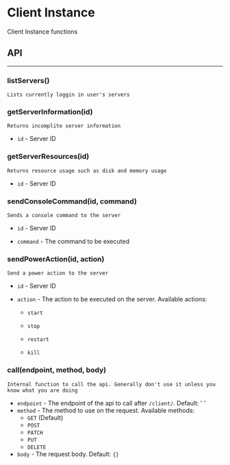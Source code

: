 # Client Instance

Client Instance functions

## API

---

### listServers()

    Lists currently loggin in user's servers

### getServerInformation(id)

    Returns incomplite server information

- `id` - Server ID

### getServerResources(id)

    Returns resource usage such as disk and memory usage

- `id` - Server ID

### sendConsoleCommand(id, command)

    Sends a console command to the server

- `id` - Server ID

- `command` - The command to be executed

### sendPowerAction(id, action)

    Send a power action to the server

- `id` - Server ID

- `action` - The action to be executed on the server. Available actions:

  - `start`

  - `stop`

  - `restart`

  - `kill`

### call(endpoint, method, body)

    Internal function to call the api. Generally don't use it unless you know what you are doing

- `endpoint` - The endpoint of the api to call after `/client/`. Default: ' '
- `method` - The method to use on the request. Available methods:
  - `GET` (Default)
  - `POST`
  - `PATCH`
  - `PUT`
  - `DELETE`
- `body` - The request body. Default: `{}`